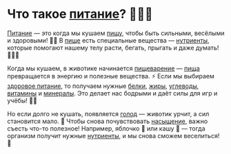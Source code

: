 # Что такое [питание](nutrition.md)? 🍎🥦🍞

[Питание](nutrition.md) — это когда мы кушаем [пищу](food2.md), чтобы быть сильными, весёлыми и здоровыми! 💪😊 В [пище](food2.md) есть специальные вещества — [нутриенты](nutrient.md), которые помогают нашему телу расти, бегать, прыгать и даже думать! 🏃‍♂️🧠

Когда мы кушаем, в животике начинается [пищеварение](digestion.md) — [пища](food2.md) превращается в энергию и полезные вещества. ⚡ Если мы выбираем [здоровое питание](healthy_eating.md), то получаем нужные [белки](protein.md), [жиры](fats.md), [углеводы](carbohydrates.md), [витамины](vitamins.md) и [минералы](minerals.md). Это делает нас бодрыми и даёт силы для игр и учёбы! 🏫🎨

Но если долго не кушать, появляется [голод](hunger.md) — животик урчит, а сил становится мало. 🤭 Чтобы снова почувствовать [насыщение](saturation.md), важно съесть что-то полезное! Например, яблочко 🍏 или кашу 🍚 — тогда организм получит нужные [нутриенты](nutrient.md), и мы снова сможем веселиться! 🎉
